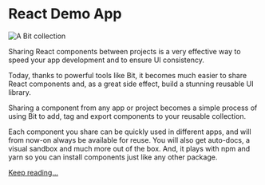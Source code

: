 # React Demo App
![A Bit collection](https://cdn-images-1.medium.com/max/1600/1*2ns2l6w5Jn8zrnWoDXRVng.png "A Bit collection")

Sharing React components between projects is a very effective way to speed your app development and to ensure UI consistency.

Today, thanks to powerful tools like  Bit, it becomes much easier to share React components and, as a great side effect, build a stunning reusable UI library.

Sharing a component from any app or project becomes a simple process of using Bit to add, tag and export components to your reusable collection.

Each component you share can be quickly used in different apps, and will from now-on always be available for reuse. You will also get auto-docs, a visual sandbox and much more out of the box. And, it plays with npm and yarn so you can install components just like any other package.

[Keep reading...](https://medium.com/p/ed2c74a05953)
